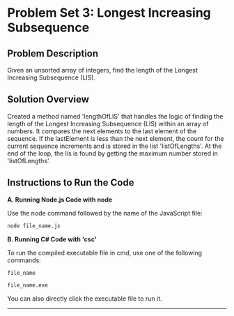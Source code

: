 # Problem Set 3: Longest Increasing Subsequence

## Problem Description

Given an unsorted array of integers, find the length of the Longest Increasing Subsequence (LIS).

## Solution Overview

Created a method named 'lengthOfLIS' that handles the logic of finding the length of the Longest Increasing Subsequence (LIS) within an array of numbers. It compares the next elements to the last element of the sequence. If the lastElement is less than the next element, the count for the current sequence increments and is stored in the list 'listOfLengths'. At the end of the loop, the lis is found by getting the maximum number stored in 'listOfLengths'.

## Instructions to Run the Code

**A. Running Node.js Code with node**

Use the node command followed by the name of the JavaScript file:

```sh
node file_name.js
```

**B. Running C# Code with 'csc'**

To run the compiled executable file in cmd, use one of the following commands:

```sh
file_name
```

```sh
file_name.exe
```

You can also directly click the executable file to run it.

---
